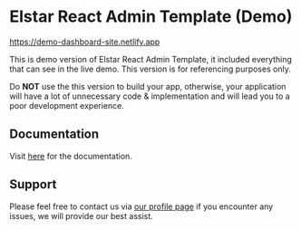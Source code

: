 # Elstar React Admin Template (Demo)

https://demo-dashboard-site.netlify.app

This is demo version of Elstar React Admin Template, it included everything that can see in the live demo. This version is for referencing purposes only.

Do <strong>NOT</strong> use the this version to build your app, otherwise, your application will have a lot of unnecessary code & implementation and will lead you to a poor development experience.

## Documentation

Visit [here](https://elstar.themenate.net/docs/documentation/introduction) for the documentation.

## Support

Please feel free to contact us via [our profile page](https://themeforest.net/user/theme_nate) if you encounter any issues, we will provide our best assist.
